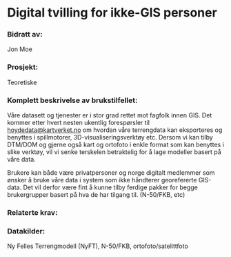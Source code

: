 # Digital tvilling for ikke-GIS personer
### Bidratt av: 
Jon Moe
### Prosjekt: 
Teoretiske
### Komplett beskrivelse av brukstilfellet: 
Våre datasett og tjenester er i stor grad rettet mot fagfolk innen GIS.  Det kommer etter hvert nesten ukentlig forespørsler til hoydedata@kartverket.no om hvordan våre terrengdata kan eksporteres og benyttes i spillmotorer, 3D-visualiseringsverktøy etc. Dersom vi kan tilby DTM/DOM og gjerne også kart og ortofoto i enkle format som kan benyttes i slike verktøy, vil vi senke terskelen betraktelig for å lage modeller basert på våre data.  

Brukere kan både være privatpersoner og norge digitalt medlemmer som ønsker å bruke våre data i system som ikke håndterer georefererte GIS-data. Det vil derfor være fint å kunne tilby ferdige pakker for  begge brukergrupper basert på hva de har tilgang til. (N-50/FKB, etc) 
### Relaterte krav:  
### Datakilder:  
Ny Felles Terrengmodell (NyFT), N-50/FKB, ortofoto/satelittfoto 
